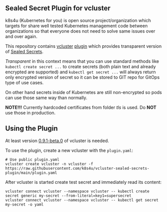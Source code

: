 ## Sealed Secret Plugin for vcluster
k8s4u (Kubernetes for you) is open source project/organization which targets for share well tested Kubernetes management code between organizations so that everyone does not need to solve same issues over and over again.

This repository contains [vcluster](https://vcluster.com/) [plugin](https://www.vcluster.com/docs/plugins/overview) which provides transparent version of [Sealed Secrets](https://github.com/bitnami-labs/sealed-secrets).


*Transparent* in this context means that you can use standard methods like `kubectl create secret ...` to create secrets (both plain text and already encrypted are supported) and `kubectl get secret ...` will always return only encrypted version of secret so it can be stored to GIT repo for GitOps type of use cases.

On other hand secrets inside of Kubernetes are still non-encrypted so pods can use those same way than normally.


**NOTE!!!** Currently hardcoded certificates from folder *tls* is used.
Do **NOT** use those in production.


## Using the Plugin

At least version [0.9.1-beta.0](https://github.com/loft-sh/vcluster/releases/tag/v0.9.1-beta.0) of vcluster is needed.

To use the plugin, create a new vcluster with the `plugin.yaml`:

```
# Use public plugin.yaml
vcluster create vcluster -n vcluster -f https://raw.githubusercontent.com/k8s4u/vcluster-sealed-secrets-plugin/main/plugin.yaml
```

After vcluster is started create test secret and immediately read its content:
```
vcluster connect vcluster --namespace vcluster -- kubectl create secret generic my-secret --from-literal=key1=supersecret
vcluster connect vcluster --namespace vcluster -- kubectl get secret my-secret -o yaml
```
